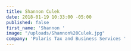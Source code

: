 ```yaml
---
title: Shannon Culek
date: 2018-01-19 10:33:00 -05:00
published: false
first_name: 'Shannon '
image: "/uploads/Shannon%20Culek.jpg"
company: 'Polaris Tax and Business Services '
---
```


